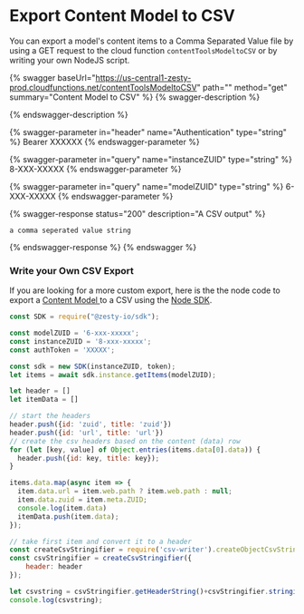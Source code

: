 # Export Content Model to CSV

You can export a model's content items to a Comma Separated Value file by using a GET request to the  cloud function  `contentToolsModeltoCSV` or by writing your own NodeJS script.

{% swagger baseUrl="https://us-central1-zesty-prod.cloudfunctions.net/contentToolsModeltoCSV" path="" method="get" summary="Content Model to CSV" %}
{% swagger-description %}

{% endswagger-description %}

{% swagger-parameter in="header" name="Authentication" type="string" %}
Bearer XXXXXX
{% endswagger-parameter %}

{% swagger-parameter in="query" name="instanceZUID" type="string" %}
8-XXX-XXXXX
{% endswagger-parameter %}

{% swagger-parameter in="query" name="modelZUID" type="string" %}
6-XXX-XXXXX
{% endswagger-parameter %}

{% swagger-response status="200" description="A CSV output" %}
```
a comma seperated value string    
```
{% endswagger-response %}
{% endswagger %}

### Write your Own CSV Export

If you are looking for a more custom export, here is the the node code to export a [Content Model ](../../instances/ui/schema/content-models.md)to a CSV using the [Node SDK](../node-sdk/).

```javascript
const SDK = require("@zesty-io/sdk");

const modelZUID = '6-xxx-xxxxx';
const instanceZUID = '8-xxx-xxxxx';  
const authToken = 'XXXXX';

const sdk = new SDK(instanceZUID, token);  
let items = await sdk.instance.getItems(modelZUID);

let header = []
let itemData = []

// start the headers
header.push({id: 'zuid', title: 'zuid'})
header.push({id: 'url', title: 'url'})
// create the csv headers based on the content (data) row
for (let [key, value] of Object.entries(items.data[0].data)) {
  header.push({id: key, title: key});
}

items.data.map(async item => {
  item.data.url = item.web.path ? item.web.path : null;
  item.data.zuid = item.meta.ZUID;
  console.log(item.data)
  itemData.push(item.data);
});

// take first item and convert it to a header
const createCsvStringifier = require('csv-writer').createObjectCsvStringifier;
const csvStringifier = createCsvStringifier({
    header: header
});

let csvstring = csvStringifier.getHeaderString()+csvStringifier.stringifyRecords(itemData);
console.log(csvstring);
```
